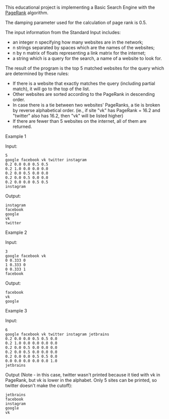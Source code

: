 This educational project is implementing a Basic Search Engine with the [PageRank](https://blog.majestic.com/company/understanding-googles-algorithm-how-pagerank-works/) algorithm.

The damping parameter used for the calculation of page rank is 0.5.

The input information from the Standard Input includes:

- an integer n specifying how many websites are in the network;
- n strings separated by spaces which are the names of the websites;
- n by n matrix of floats representing a link matrix for the internet;
- a string which is a query for the search, a name of a website to look for.

The result of the program is the top 5 matched websites for the query which are determined by these rules:

- If there is a website that exactly matches the query (including partial match), it will go to the top of the list.
- Other websites are sorted according to the PageRank in descending order.
- In case there is a tie between two websites' PageRanks, a tie is broken by reverse alphabetical order. (ie., if site "vk" has PageRank = 16.2 and "twitter" also has 16.2, then "vk" will be listed higher)
- If there are fewer than 5 websites on the internet, all of them are returned.

Example 1

Input:
```
5
google facebook vk twitter instagram
0.2 0.0 0.0 0.5 0.5
0.2 1.0 0.0 0.0 0.0
0.2 0.0 0.5 0.0 0.0
0.2 0.0 0.5 0.0 0.0
0.2 0.0 0.0 0.5 0.5
instagram
```

Output:
```
instagram
facebook
google
vk
twitter
```

Example 2

Input:
```
3
google facebook vk
0 0.333 0
1 0.333 0
0 0.333 1
facebook
```

Output:
```
facebook
vk
google
```
Example 3

Input:
```
6
google facebook vk twitter instagram jetbrains
0.2 0.0 0.0 0.5 0.5 0.0
0.2 1.0 0.0 0.0 0.0 0.0
0.2 0.0 0.5 0.0 0.0 0.0
0.2 0.0 0.5 0.0 0.0 0.0
0.2 0.0 0.0 0.5 0.5 0.0
0.0 0.0 0.0 0.0 0.0 1.0
jetbrains
```

Output (Note - in this case, twitter wasn't printed because it tied with vk in PageRank, but vk is lower in the alphabet. Only 5 sites can be printed, so twitter doesn't make the cutoff):
```
jetbrains
facebook
instagram
google
vk
``` 
